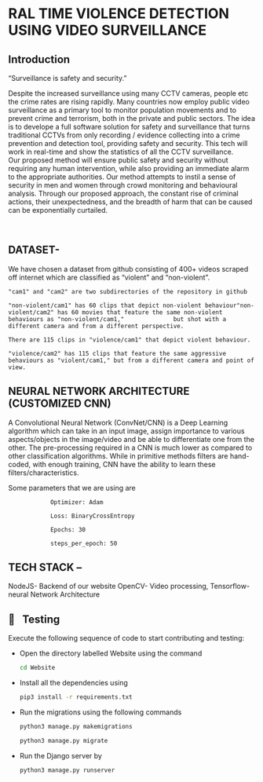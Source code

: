 # RAL TIME VIOLENCE DETECTION USING VIDEO SURVEILLANCE
## Introduction
“Surveillance is safety and security.”

Despite the increased surveillance using many CCTV cameras, people etc the crime rates are rising rapidly. Many countries now employ public video surveillance as a primary tool to monitor population movements and to prevent crime and terrorism, both in the private and public sectors.
The idea is to develope a full software solution for safety and surveillance that turns traditional CCTVs from only recording / evidence collecting into a crime prevention and detection tool, providing safety and security. This tech will work in real-time and show the statistics of all the CCTV surveillance.   
Our proposed method will ensure public safety and security without requiring any human intervention, while also providing an immediate alarm to the appropriate authorities. Our method attempts to instil a sense of security in men and women through crowd monitoring and behavioural analysis.
Through our proposed approach, the constant rise of criminal actions, their unexpectedness, and the breadth of harm that can be caused can be exponentially curtailed.

<br>


## DATASET-

We have chosen a dataset from github consisting of 400+ videos scraped off internet which are classified as “violent” and “non-violent”.

	"cam1" and "cam2" are two subdirectories of the repository in github
            
	"non-violent/cam1" has 60 clips that depict non-violent behaviour"non-violent/cam2" has 60 movies that feature the same non-violent behaviours as "non-violent/cam1,"              but shot with a different camera and from a different perspective.
            
	There are 115 clips in "violence/cam1" that depict violent behaviour.
            
	"violence/cam2" has 115 clips that feature the same aggressive behaviours as "violent/cam1," but from a different camera and point of view.


## NEURAL NETWORK ARCHITECTURE (CUSTOMIZED CNN) 
A Convolutional Neural Network (ConvNet/CNN) is a Deep Learning algorithm which can take in an input image, assign importance to various aspects/objects in the image/video and be able to differentiate one from the other. The pre-processing required in a CNN is much lower as compared to other classification algorithms. While in primitive methods filters are hand-coded, with enough training, CNN have the ability to learn these filters/characteristics.

Some parameters that we are using are

            	Optimizer: Adam

            	Loss: BinaryCrossEntropy

            	Epochs: 30

            	steps_per_epoch: 50


## TECH STACK –
NodeJS- Backend of our website
OpenCV- Video processing,
Tensorflow- neural Network Architecture


## 💼 &nbsp; Testing

Execute the following sequence of code to start contributing and testing:
- Open the directory labelled Website using the command
    ```sh
    cd Website
    ```

- Install all the dependencies using
    ```sh
    pip3 install -r requirements.txt
    ```

- Run the migrations using the following commands
    ```sh
    python3 manage.py makemigrations
    ```
    ```sh
    python3 manage.py migrate
    ```

- Run the Django server by
    ```sh
    python3 manage.py runserver
    ```

<br>


